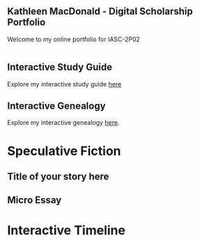 ## Kathleen MacDonald - Digital Scholarship Portfolio

Welcome to my online portfolio for IASC-2P02


![]()


## Interactive Study Guide

Explore my interactive study guide [here](InteractiveStudyGuide.html)

## Interactive Genealogy

Explore my interactive genealogy [here]().

# Speculative Fiction

## Title of your story here


## Micro Essay


# Interactive Timeline


